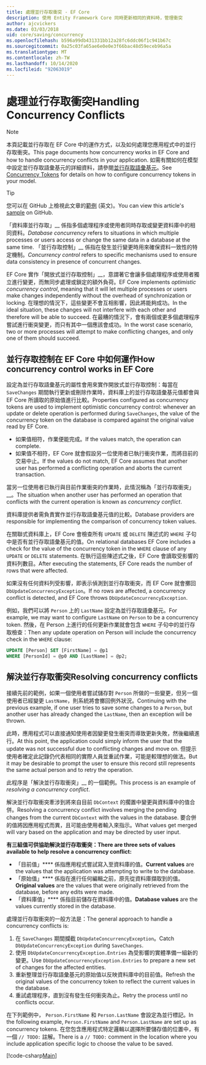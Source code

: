 ```yaml
---
title: 處理並行存取衝突 - EF Core
description: 使用 Entity Framework Core 同時更新相同的資料時，管理衝突
author: ajcvickers
ms.date: 03/03/2018
uid: core/saving/concurrency
ms.openlocfilehash: b596a99db431331bb12a28fc6ddc06f1c941b67c
ms.sourcegitcommit: 0a25c03fa65ae6e0e0e3f66bac48d59eceb96a5a
ms.translationtype: MT
ms.contentlocale: zh-TW
ms.lasthandoff: 10/14/2020
ms.locfileid: "92063019"
---
```

# <a name="handling-concurrency-conflicts"></a><span data-ttu-id="3a68e-103">處理並行存取衝突</span><span class="sxs-lookup"><span data-stu-id="3a68e-103">Handling Concurrency Conflicts</span></span>

> [!NOTE]
> <span data-ttu-id="3a68e-104">本頁記載並行存取在 EF Core 中的運作方式，以及如何處理您應用程式中的並行存取衝突。</span><span class="sxs-lookup"><span data-stu-id="3a68e-104">This page documents how concurrency works in EF Core and how to handle concurrency conflicts in your application.</span></span> <span data-ttu-id="3a68e-105">如需有關如何在模型中設定並行存取語彙基元的詳細資料，請參閱[並行存取語彙基元](xref:core/modeling/concurrency)。</span><span class="sxs-lookup"><span data-stu-id="3a68e-105">See [Concurrency Tokens](xref:core/modeling/concurrency) for details on how to configure concurrency tokens in your model.</span></span>

> [!TIP]
> <span data-ttu-id="3a68e-106">您可以在 GitHub 上檢視此文章的[範例](https://github.com/dotnet/EntityFramework.Docs/tree/master/samples/core/Saving/Concurrency/) \(英文\)。</span><span class="sxs-lookup"><span data-stu-id="3a68e-106">You can view this article's [sample](https://github.com/dotnet/EntityFramework.Docs/tree/master/samples/core/Saving/Concurrency/) on GitHub.</span></span>

<span data-ttu-id="3a68e-107">「資料庫並行存取」__ 係指多個處理程序或使用者同時存取或變更資料庫中的相同資料。</span><span class="sxs-lookup"><span data-stu-id="3a68e-107">_Database concurrency_ refers to situations in which multiple processes or users access or change the same data in a database at the same time.</span></span> <span data-ttu-id="3a68e-108">「並行存取控制」__ 係指在發生並行變更時用來確保資料一致性的特定機制。</span><span class="sxs-lookup"><span data-stu-id="3a68e-108">_Concurrency control_ refers to specific mechanisms used to ensure data consistency in presence of concurrent changes.</span></span>

<span data-ttu-id="3a68e-109">EF Core 實作「開放式並行存取控制」__，意謂著它會讓多個處理程序或使用者獨立進行變更，而無同步處理或鎖定的額外負荷。</span><span class="sxs-lookup"><span data-stu-id="3a68e-109">EF Core implements _optimistic concurrency control_, meaning that it will let multiple processes or users make changes independently without the overhead of synchronization or locking.</span></span> <span data-ttu-id="3a68e-110">在理想的情況下，這些變更不會互相影響，因此將能夠成功。</span><span class="sxs-lookup"><span data-stu-id="3a68e-110">In the ideal situation, these changes will not interfere with each other and therefore will be able to succeed.</span></span> <span data-ttu-id="3a68e-111">在最糟的情況下，會有兩個或更多個處理程序嘗試進行衝突變更，而只有其中一個應該會成功。</span><span class="sxs-lookup"><span data-stu-id="3a68e-111">In the worst case scenario, two or more processes will attempt to make conflicting changes, and only one of them should succeed.</span></span>

## <a name="how-concurrency-control-works-in-ef-core"></a><span data-ttu-id="3a68e-112">並行存取控制在 EF Core 中如何運作</span><span class="sxs-lookup"><span data-stu-id="3a68e-112">How concurrency control works in EF Core</span></span>

<span data-ttu-id="3a68e-113">設定為並行存取語彙基元的屬性會用來實作開放式並行存取控制：每當在 `SaveChanges` 期間執行更新或刪除作業時，資料庫上的並行存取語彙基元值都會與 EF Core 所讀取的原始值進行比較。</span><span class="sxs-lookup"><span data-stu-id="3a68e-113">Properties configured as concurrency tokens are used to implement optimistic concurrency control: whenever an update or delete operation is performed during `SaveChanges`, the value of the concurrency token on the database is compared against the original value read by EF Core.</span></span>

- <span data-ttu-id="3a68e-114">如果值相符，作業便能完成。</span><span class="sxs-lookup"><span data-stu-id="3a68e-114">If the values match, the operation can complete.</span></span>
- <span data-ttu-id="3a68e-115">如果值不相符，EF Core 就會假設另一位使用者已執行衝突作業，而將目前的交易中止。</span><span class="sxs-lookup"><span data-stu-id="3a68e-115">If the values do not match, EF Core assumes that another user has performed a conflicting operation and aborts the current transaction.</span></span>

<span data-ttu-id="3a68e-116">當另一位使用者已執行與目前作業衝突的作業時，此情況稱為「並行存取衝突」__。</span><span class="sxs-lookup"><span data-stu-id="3a68e-116">The situation when another user has performed an operation that conflicts with the current operation is known as _concurrency conflict_.</span></span>

<span data-ttu-id="3a68e-117">資料庫提供者需負責實作並行存取語彙基元值的比較。</span><span class="sxs-lookup"><span data-stu-id="3a68e-117">Database providers are responsible for implementing the comparison of concurrency token values.</span></span>

<span data-ttu-id="3a68e-118">在關聯式資料庫上，EF Core 會檢查所有 `UPDATE` 或 `DELETE` 陳述式的 `WHERE` 子句中是否有並行存取語彙基元的值。</span><span class="sxs-lookup"><span data-stu-id="3a68e-118">On relational databases EF Core includes a check for the value of the concurrency token in the `WHERE` clause of any `UPDATE` or `DELETE` statements.</span></span> <span data-ttu-id="3a68e-119">在執行這些陳述式之後，EF Core 會讀取受影響的資料列數目。</span><span class="sxs-lookup"><span data-stu-id="3a68e-119">After executing the statements, EF Core reads the number of rows that were affected.</span></span>

<span data-ttu-id="3a68e-120">如果沒有任何資料列受影響，即表示偵測到並行存取衝突，而 EF Core 就會擲回 `DbUpdateConcurrencyException`。</span><span class="sxs-lookup"><span data-stu-id="3a68e-120">If no rows are affected, a concurrency conflict is detected, and EF Core throws `DbUpdateConcurrencyException`.</span></span>

<span data-ttu-id="3a68e-121">例如，我們可以將 `Person` 上的 `LastName` 設定為並行存取語彙基元。</span><span class="sxs-lookup"><span data-stu-id="3a68e-121">For example, we may want to configure `LastName` on `Person` to be a concurrency token.</span></span> <span data-ttu-id="3a68e-122">然後，在 Person 上進行的任何更新作業就會包含 `WHERE` 子句中的並行存取檢查：</span><span class="sxs-lookup"><span data-stu-id="3a68e-122">Then any update operation on Person will include the concurrency check in the `WHERE` clause:</span></span>

```sql
UPDATE [Person] SET [FirstName] = @p1
WHERE [PersonId] = @p0 AND [LastName] = @p2;
```

## <a name="resolving-concurrency-conflicts"></a><span data-ttu-id="3a68e-123">解決並行存取衝突</span><span class="sxs-lookup"><span data-stu-id="3a68e-123">Resolving concurrency conflicts</span></span>

<span data-ttu-id="3a68e-124">接續先前的範例，如果一個使用者嘗試儲存對 `Person` 所做的一些變更，但另一個使用者已經變更 `LastName`，則系統將會擲回例外狀況。</span><span class="sxs-lookup"><span data-stu-id="3a68e-124">Continuing with the previous example, if one user tries to save some changes to a `Person`, but another user has already changed the `LastName`, then an exception will be thrown.</span></span>

<span data-ttu-id="3a68e-125">此時，應用程式可以直接通知使用者因變更發生衝突而導致更新失敗，然後繼續進行。</span><span class="sxs-lookup"><span data-stu-id="3a68e-125">At this point, the application could simply inform the user that the update was not successful due to conflicting changes and move on.</span></span> <span data-ttu-id="3a68e-126">但提示使用者確定此記錄仍代表相同的實際人員並重試作業，可能是較理想的做法。</span><span class="sxs-lookup"><span data-stu-id="3a68e-126">But it may be desirable to prompt the user to ensure this record still represents the same actual person and to retry the operation.</span></span>

<span data-ttu-id="3a68e-127">此程序是「解決並行存取衝突」__ 的一個範例。</span><span class="sxs-lookup"><span data-stu-id="3a68e-127">This process is an example of _resolving a concurrency conflict_.</span></span>

<span data-ttu-id="3a68e-128">解決並行存取衝突牽涉到將來自目前 `DbContext` 的擱置中變更與資料庫中的值合併。</span><span class="sxs-lookup"><span data-stu-id="3a68e-128">Resolving a concurrency conflict involves merging the pending changes from the current `DbContext` with the values in the database.</span></span> <span data-ttu-id="3a68e-129">要合併的值將因應用程式而異，且可能由使用者輸入來指示。</span><span class="sxs-lookup"><span data-stu-id="3a68e-129">What values get merged will vary based on the application and may be directed by user input.</span></span>

<span data-ttu-id="3a68e-130">**有三組值可供協助解決並行存取衝突：**</span><span class="sxs-lookup"><span data-stu-id="3a68e-130">**There are three sets of values available to help resolve a concurrency conflict:**</span></span>

- <span data-ttu-id="3a68e-131">「目前值」\*\*\*\* 係指應用程式嘗試寫入至資料庫的值。</span><span class="sxs-lookup"><span data-stu-id="3a68e-131">**Current values** are the values that the application was attempting to write to the database.</span></span>
- <span data-ttu-id="3a68e-132">「原始值」\*\*\*\* 係指在進行任何編輯之前，原先從資料庫擷取到的值。</span><span class="sxs-lookup"><span data-stu-id="3a68e-132">**Original values** are the values that were originally retrieved from the database, before any edits were made.</span></span>
- <span data-ttu-id="3a68e-133">「資料庫值」\*\*\*\* 係指目前儲存在資料庫中的值。</span><span class="sxs-lookup"><span data-stu-id="3a68e-133">**Database values** are the values currently stored in the database.</span></span>

<span data-ttu-id="3a68e-134">處理並行存取衝突的一般方法是：</span><span class="sxs-lookup"><span data-stu-id="3a68e-134">The general approach to handle a concurrency conflicts is:</span></span>

1. <span data-ttu-id="3a68e-135">在 `SaveChanges` 期間攔截 `DbUpdateConcurrencyException`。</span><span class="sxs-lookup"><span data-stu-id="3a68e-135">Catch `DbUpdateConcurrencyException` during `SaveChanges`.</span></span>
2. <span data-ttu-id="3a68e-136">使用 `DbUpdateConcurrencyException.Entries` 為受影響的實體準備一組新的變更。</span><span class="sxs-lookup"><span data-stu-id="3a68e-136">Use `DbUpdateConcurrencyException.Entries` to prepare a new set of changes for the affected entities.</span></span>
3. <span data-ttu-id="3a68e-137">重新整理並行存取語彙基元的原始值以反映資料庫中的目前值。</span><span class="sxs-lookup"><span data-stu-id="3a68e-137">Refresh the original values of the concurrency token to reflect the current values in the database.</span></span>
4. <span data-ttu-id="3a68e-138">重試處理程序，直到沒有發生任何衝突為止。</span><span class="sxs-lookup"><span data-stu-id="3a68e-138">Retry the process until no conflicts occur.</span></span>

<span data-ttu-id="3a68e-139">在下列範例中， `Person.FirstName` 和 `Person.LastName` 會設定為並行標記。</span><span class="sxs-lookup"><span data-stu-id="3a68e-139">In the following example, `Person.FirstName` and `Person.LastName` are set up as concurrency tokens.</span></span> <span data-ttu-id="3a68e-140">在您包含應用程式特定邏輯以選擇所要儲存值的位置中，有一個 `// TODO:` 註解。</span><span class="sxs-lookup"><span data-stu-id="3a68e-140">There is a `// TODO:` comment in the location where you include application specific logic to choose the value to be saved.</span></span>

[!code-csharp[Main](../../../samples/core/Saving/Concurrency/Sample.cs?name=ConcurrencyHandlingCode&highlight=33-34)]
